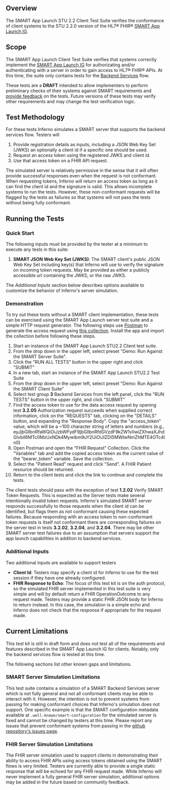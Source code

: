 ## Overview

The SMART App Launch STU 2.2 Client Test Suite verifies the conformance of
client systems to the STU 2.2.0 version of the HL7® FHIR®
[SMART App Launch IG](https://hl7.org/fhir/smart-app-launch/STU2.2/).

## Scope

The SMART App Launch Client Test Suite verifies that systems correctly implement
the [SMART App Launch IG](http://hl7.org/fhir/smart-app-launch/STU2.2/)
for authorizating and/or authenticating with a server in order to gain 
access to HL7® FHIR® APIs. At this time, the suite only contains tests for
the [Backend Services](https://hl7.org/fhir/smart-app-launch/STU2.2/backend-services.html)
flow.

These tests are a **DRAFT** intended to allow implementers to perform
preliminary checks of their systems against SMART requirements and 
[provide feedback](https://github.com/inferno-framework/smart-app-launch-test-kit/issues)
on the tests. Future versions of these tests may verify other
requirements and may change the test verification logic.

## Test Methodology

For these tests Inferno simulates a SMART server that supports the backend services
flow. Testers will
1. Provide registration details as inputs, including a JSON Web Key Set (JWKS)
   an optionally a client id if a specific one should be used.
2. Request an access token using the registered JWKS and client id.
3. Use that access token on a FHIR API request.

The simulated server is relatively permissive in the sense that it will often
provide successful responses even when the request is not conformant. When
requesting tokens, Inferno will return an access token as long as it can find
the client id and the signature is valid. This allows incomplete systems to
run the tests. However, these non-conformant requests will be flagged by
the tests as failures so that systems will not pass the tests without being
fully conformant.

## Running the Tests

### Quick Start

The following inputs must be provided by the tester at a minimum to execute
any tests in this suite:
1. **SMART JSON Web Key Set (JWKS)**: The SMART client's public JSON Web Key Set including
   key(s) that Inferno will use to verify the signature on incoming token requests. May
   be provided as either a publicly accessible url containing the JWKS, or the raw JWKS.

The *Additional Inputs* section below describes options available to customize
the behavior of Inferno's server simulation.

### Demonstration

To try out these tests without a SMART client implementation, these tests can be exercised
using the SMART App Launch server test suite and a simple HTTP request generator. The following
steps use [Postman](https://www.postman.com/) to generate the access request using 
[this collection](https://github.com/inferno-framework/smart-app-launch-test-kit/blob/main/lib/smart_app_launch/docs/demo/FHIR%20Request.postman_collection.json). Install the app and import the collection before following these
steps.

1. Start an instance of the SMART App Launch STU2.2 Client test suite.
2. From the drop down in the upper left, select preset "Demo: Run Against the SMART Server Suite".
3. Click the "RUN ALL TESTS" button in the upper right and click "SUBMIT"
4. In a new tab, start an instance of the SMART App Launch STU2.2 Test Suite
5. From the drop down in the upper left, select preset "Demo: Run Against the SMART Client Suite"
6. Select test group **3** Backend Services from the left panel, click the "RUN TESTS" button
   in the upper right, and click "SUBMIT"
7. Find the access token to use for the data access request by opening test **3.2.05** Authorization
   request succeeds when supplied correct information, click on the "REQUESTS" tab, clicking on the "DETAILS"
   button, and expanding the "Response Body". Copy the "access_token" value, which will be a ~100 character
   string of letters and numbers (e.g., eyJjbGllbnRfaWQiOiJzbWFydF9jbGllbnRfdGVzdF9kZW1vIiwiZXhwaXJhdGlvbiI6MTc0MzUxNDk4Mywibm9uY2UiOiJlZDI5MWIwNmZhMTE4OTc4In0)
8. Open Postman and open the "FHIR Request" Collection. Click the "Variables" tab and add the copied access token
   as the current value of the "bearer_token" variable. Save the collection.
9. Select the "Patient Read" request and click "Send". A FHIR Patient resource should be returned.
10. Return to the client tests and click the link to continue and complete the tests.

The client tests should pass with the exception of test **1.2.02** Verify SMART Token Requests. This is
expected as the Server tests make several intentionally invalid token requests. Inferno's simulated SMART
server responds successfully to those requests when the client id can be identified, but flags them as
not conformant causing these expected failures. Because responding with an access token to non-conformant
token requests is itself not conformant there are corresponding failures on the server test in tests **3.2.02**,
**3.2.04**, and **3.2.04**. There may be other SMART server test failures due to an assumption that
servers support the app launch capabilities in addition to backend services.

### Additional Inputs

Two additional inputs are available to support testers 
- **Client Id**: Testers may specify a client id for Inferno to use for the test session if they
  have one already configured.
- **FHIR Response to Echo**: The focus of this test kit is on the auth protocol, so the
  simulated FHIR server implemented in this test suite is very simple and will by default
  return a FHIR OperationOutcome to any request made. Testers may provide a static
  FHIR JSON body for Inferno to return instead. In this case, the simulation is a simple
  echo and Inferno does not check that the response if appropriate for the request made.

## Current Limitations

This test kit is still in draft form and does not test all of the requirements and features
described in the SMART App Launch IG for clients. Notably, only the backend services flow
is tested at this time.

The following sections list other known gaps and limitations.

### SMART Server Simulation Limitations

This test suite contains a simulation of a SMART Backend Services server which is not fully
general and not all conformant clients may be able to interact with it. However, the intention
is not to prevent systems from passing for making conformant choices that Inferno's simulation
does not support. One specific example is that the SMART configuration metadata available at
`.well-known/smart-configuration` for the simulated server is fixed and cannot be changed by
testers at this time. Please report any issues that prevent conformant systems from passing in
the [github repository's issues page](https://github.com/inferno-framework/smart-app-launch-test-kit/issues/).

### FHIR Server Simulation Limitations

The FHIR server simulation used to support clients in demonstrating their ability to access
FHIR APIs using access tokens obtained using the SMART flows is very limited. Testers are currently
able to provide a single static response that will be echoed for any FHIR request made. While
Inferno will never implement a fully general FHIR server simulation, additional options may be added
in the future based on community feedback.
